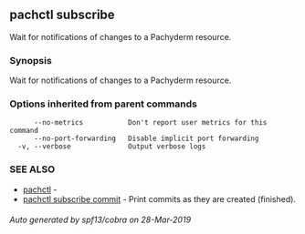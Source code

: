 ## pachctl subscribe

Wait for notifications of changes to a Pachyderm resource.

### Synopsis


Wait for notifications of changes to a Pachyderm resource.

### Options inherited from parent commands

```
      --no-metrics           Don't report user metrics for this command
      --no-port-forwarding   Disable implicit port forwarding
  -v, --verbose              Output verbose logs
```

### SEE ALSO
* [pachctl](pachctl.md)	 - 
* [pachctl subscribe commit](pachctl_subscribe_commit.md)	 - Print commits as they are created (finished).

###### Auto generated by spf13/cobra on 28-Mar-2019

